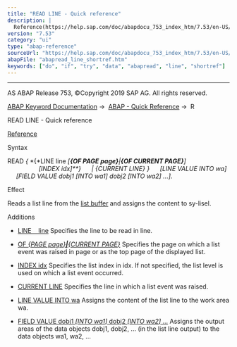 ```yaml
---
title: "READ LINE - Quick reference"
description: |
  Reference(https://help.sap.com/doc/abapdocu_753_index_htm/7.53/en-US/abapread_line.htm) Syntax READ  LINE line OF PAGE pageOF CURRENT PAGE INDEX idx  CURRENT LINE  LINE VALUE INTO wa FIELD VALUE dobj1 INTO wa1 dobj2 INTO w
version: "7.53"
category: "ui"
type: "abap-reference"
sourceUrl: "https://help.sap.com/doc/abapdocu_753_index_htm/7.53/en-US/abapread_line_shortref.htm"
abapFile: "abapread_line_shortref.htm"
keywords: ["do", "if", "try", "data", "abapread", "line", "shortref"]
---
```


* * *

AS ABAP Release 753, ©Copyright 2019 SAP AG. All rights reserved.

[ABAP Keyword Documentation](https://help.sap.com/doc/abapdocu_753_index_htm/7.53/en-US/abenabap.htm) →  [ABAP - Quick Reference](https://help.sap.com/doc/abapdocu_753_index_htm/7.53/en-US/abenabap_shortref.htm) →  R

READ LINE - Quick reference

[Reference](https://help.sap.com/doc/abapdocu_753_index_htm/7.53/en-US/abapread_line.htm)

Syntax

READ *{* *{*LINE line *\[**{*OF PAGE page*}**|**{*OF CURRENT PAGE*}**\]*
                  *\[*INDEX idx*\]**}*
     *|* *{*CURRENT LINE*}* *}*
     *\[*LINE VALUE INTO wa*\]*
     *\[*FIELD VALUE dobj1 *\[*INTO wa1*\]* dobj2 *\[*INTO wa2*\]* ...*\]*.

Effect

Reads a list line from the [list buffer](https://help.sap.com/doc/abapdocu_753_index_htm/7.53/en-US/abenlist_buffer_glosry.htm "Glossary Entry") and assigns the content to sy-lisel.

Additions

-   [LINE    line](https://help.sap.com/doc/abapdocu_753_index_htm/7.53/en-US/abapread_line.htm)
    Specifies the line to be read in line.
    
-   [OF *{*PAGE page*}**|**{*CURRENT PAGE*}*](https://help.sap.com/doc/abapdocu_753_index_htm/7.53/en-US/abapread_line.htm)
    Specifies the page on which a list event was raised in page or as the top page of the displayed list.
    
-   [INDEX idx](https://help.sap.com/doc/abapdocu_753_index_htm/7.53/en-US/abapread_line.htm)
    Specifies the list index in idx. If not specified, the list level is used on which a list event occurred.
    
-   [CURRENT LINE](https://help.sap.com/doc/abapdocu_753_index_htm/7.53/en-US/abapread_line.htm)
    Specifies the line in which a list event was raised.
    
-   [LINE VALUE INTO wa](https://help.sap.com/doc/abapdocu_753_index_htm/7.53/en-US/abapread_line_result.htm)
    Assigns the content of the list line to the work area wa.
    
-   [FIELD VALUE dobj1 *\[*INTO wa1*\]* dobj2 *\[*INTO wa2*\]* ...](https://help.sap.com/doc/abapdocu_753_index_htm/7.53/en-US/abapread_line_result.htm)
    Assigns the output areas of the data objects dobj1, dobj2, ... (in the list line output) to the data objects wa1, wa2, ...